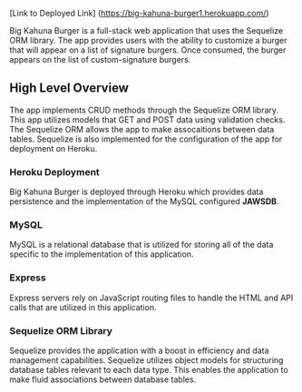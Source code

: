 [Link to Deployed Link] (https://big-kahuna-burger1.herokuapp.com/)

Big Kahuna Burger is a full-stack web application that uses the Sequelize ORM library. The app provides users with the ability to customize a burger that will appear on a list of signature burgers. Once consumed, the burger appears on the list of custom-signature burgers.

## High Level Overview

The app implements CRUD methods through the Sequelize ORM library. This app utilizes models that GET and POST data using validation checks. The Sequelize ORM allows the app to make assocaitions between data tables. Sequelize is also implemented for the configuration of the app for deployment on Heroku.

### Heroku Deployment 

Big Kahuna Burger is deployed through Heroku which provides data persistence and the implementation of the MySQL configured **JAWSDB**. 

### MySQL

MySQL is a relational database that is utilized for storing all of the data specific to the implementation of this application. 

### Express

Express servers rely on JavaScript routing files to handle the HTML and API calls that are utilized in this application. 

### Sequelize ORM Library

Sequelize provides the application with a boost in efficiency and data management capabilities. Sequelize utilizes object models for structuring database tables relevant to each data type. This enables the application to make fluid associations between database tables. 
